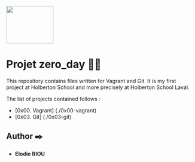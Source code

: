 <p> <img align="center" width="50%" height="100" src="https://blog.holbertonschool.com/wp-content/uploads/2019/04/instagram_feed180.jpg"</p>

# Projet zero_day :woman_student:

This repository contains files written for Vagrant and Git. It is my first project at Holberton School and more precisely at Holberton School Laval. 

The list of projects contained follows :

* [0x00. Vagrant] (./0x00-vagrant)
* [0x03. Git] (./0x03-git)

## Author :black_nib:

* __Elodie RIOU__